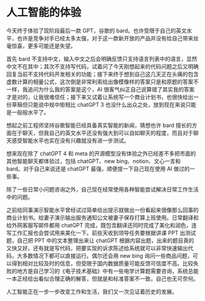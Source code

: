 # 人工智能的体验


今天终于体验了现阶段最后一款 GPT，谷歌的 bard。也许受限于自己的英文水平，也许是竞争对手已经太多太强，对于这一款新开放的产品并没有给自己带来丝毫惊喜，更多可能还是失望。

首先 bard 不支持中文，输入中文之后会明确反馈只支持语言列表中的语言，显然中文不在其中；其次不支持写代码，试着问了今天刚想起来的代码问题之后又明确回复当前不支持代码开发相关的功能；接下来终于想到自己这几天正在头痛的包含虚数计算的相量公式，这次倒是非常利索给出像模像样的答案只是和原题的答案不一样，我追问为什么我的答案是这个，AI 很客气纠正自己说算错了其实我的答案才是对的，让我很难信任；接下来又试着让系统写一个商业计划书，也很快给出一份草稿但只能说中规中矩相比 chatGPT 3 也没什么出众之处，放到现在来说只能是一般般水平了。

想起之前工程师坚持谷歌智能已经具备真实智能的新闻，猜想也许 bard 擅长的方面在于聊天，但我自己的英文水平还没有强大到可以自如聊天的程度，而且对于聊天感受智能水平也实在没有兴趣就没有进一步测试。

想来现在除了 chatGPT 4 和 meta 的开源模型没有体验之外已经差不多把市面的其他智能聊天都体验过，包括 chatGPT、new bing、notion、文心一言和 bard。对于自己来说还是 chatGPT 最强，顺便提一下自己现在使用 AI 做过的一些事。

除了一些日常小问题咨询之外，自己现在经常使用各种智能尝试解决日常工作生活中的问题。

之前给同事演示智能水平曾经试过简单给出提示就做出一份看起来很像那么回事的商业计划书。给妻子演示输出服务通知公文被妻子保存打算上班使用。日常翻译和给外网客服写邮件都用 chatGPT 完成，既包含翻译还同时完成了美化和润色，连写工作汇报也会尝试用来美化一下。前些天收到领导任务要根据讲课 PPT 出测试题，自己把 PPT 中的文本整理出来让 chatGPT 根据内容出题，出来的题目真的又快又好。还有就是写代码，把要实现的诉求陈述给系统就可以非常快速输出代码，大多数情况下都可以直接运行。偶尔还会用 new bing 询问一些商品问题，可以得到相对比较及时的信息，但受限于国内数据质量可能反馈可信度不高。比较失败的地方是自己学习的《电子技术基础》中有一些电学计算题需要咨询，系统总能一本正经给出看似合理正确的解答，但就是和标准答案不一致，自己也无可奈何。

人工智能正在一步一步改变工作和生活，我们又一次见证着历史的发展。
